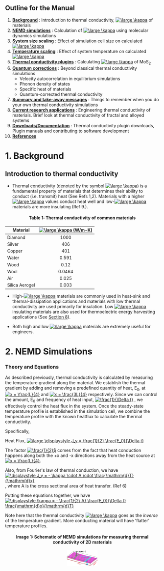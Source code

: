 ## Outline for the Manual
 
1. [**Background**](#1.-Background) : Introduction to thermal conductivity, <a href="https://www.codecogs.com/eqnedit.php?latex=\large&space;\kappa" target="_blank"><img src="https://latex.codecogs.com/svg.latex?\large&space;\kappa" title="\large \kappa" /></a> of materials
2. [**NEMD simulations**](#2.-NEMD-Simulations) : Calculation of <a href="https://www.codecogs.com/eqnedit.php?latex=\large&space;\kappa" target="_blank"><img src="https://latex.codecogs.com/svg.latex?\large&space;\kappa" title="\large \kappa" /></a> using molecular dynamics simulations
3. [**System size scaling**](#3.-System-size-scaling) : Effect of simulation cell size on calculated <a href="https://www.codecogs.com/eqnedit.php?latex=\large&space;\kappa" target="_blank"><img src="https://latex.codecogs.com/svg.latex?\large&space;\kappa" title="\large \kappa" /></a>
4. [**Temperature scaling**](#4.-Temperature-scaling) : Effect of system temperature on calculated <a href="https://www.codecogs.com/eqnedit.php?latex=\large&space;\kappa" target="_blank"><img src="https://latex.codecogs.com/svg.latex?\large&space;\kappa" title="\large \kappa" /></a>
5. [**Thermal conductivity plugins**](#5.-Thermal-conductivity-plugins) : Calculating <a href="https://www.codecogs.com/eqnedit.php?latex=\large&space;\kappa" target="_blank"><img src="https://latex.codecogs.com/svg.latex?\large&space;\kappa" title="\large \kappa" /></a> of MoS<sub>2</sub>
6. [**Quantum corrections**](#6.-Quantum-corrections) : Beyond classical thermal conductivity simulations
    * Velocity autocorrelation in equilibrium simulations
    * Phonon density of states
    * Specific heat of materials
    * Quantum-corrected thermal conductivity
7. [**Summary and take-away messages**](#7.-Summary-and-take-away-messages) : Things to remember when you do your own thermal conductivity simulations
8. [**Current research applications**](#8.-Current-research-applications) : Engineering thermal conductivity of materials. Brief look at thermal conductivity of fractal and alloyed systems
9. [**Downloads/Documentation**](#9.-Downloads-and-Documentation) : Thermal conductivity plugin downloads, Plugin manuals and contributing to software development
10. [**References**](#10.-References)

# 1. Background 


## Introduction to thermal conductivity


* Thermal conductivity (denoted by the symbol <a href="https://www.codecogs.com/eqnedit.php?latex=\large&space;\kappa" target="_blank"><img src="https://latex.codecogs.com/svg.latex?\large&space;\kappa" title="\large \kappa" /></a>) is a fundamental property of materials that determines their ability to conduct (i.e. transmit) heat (See Refs 1,2). Materials with a higher <a href="https://www.codecogs.com/eqnedit.php?latex=\large&space;\kappa" target="_blank"><img src="https://latex.codecogs.com/svg.latex?\large&space;\kappa" title="\large \kappa" /></a> values conduct heat well and low-<a href="https://www.codecogs.com/eqnedit.php?latex=\large&space;\kappa" target="_blank"><img src="https://latex.codecogs.com/svg.latex?\large&space;\kappa" title="\large \kappa" /></a> materials are more insulating (Ref 9.).

<div align=center>
<h4>Table 1: Thermal conductivity of common materials</h4>
</div>

| Material       | <a href="https://www.codecogs.com/eqnedit.php?latex=\large&space;\kappa" target="_blank"><img src="https://latex.codecogs.com/svg.latex?\large&space;\kappa" title="\large \kappa" /> (W/m-K) |
|----------------|:-------------------------------------:|
| Diamond        | 1000                                  |
| Silver         | 406                                   |
| Copper         | 401                                   |
| Water          | 0.591                                 |
| Wood           | 0.12                                  |
| Wool           | 0.0464                                |
| Air            | 0.025                                 |
| Silica Aerogel | 0.003                                 |


* High-<a href="https://www.codecogs.com/eqnedit.php?latex=\large&space;\kappa" target="_blank"><img src="https://latex.codecogs.com/svg.latex?\large&space;\kappa" title="\large \kappa" /></a> materials are commonly used in heat-sink and thermal-dissipation applications and materials with low thermal conductivity are used primarily for insulation. Low <a href="https://www.codecogs.com/eqnedit.php?latex=\large&space;\kappa" target="_blank"><img src="https://latex.codecogs.com/svg.latex?\large&space;\kappa" title="\large \kappa" /></a> insulating materials are also used for thermoelectric energy harvesting applications (See [Section 8](#8.-Current-research-applications)).

* Both high and low <a href="https://www.codecogs.com/eqnedit.php?latex=\large&space;\kappa" target="_blank"><img src="https://latex.codecogs.com/svg.latex?\large&space;\kappa" title="\large \kappa" /></a> materials are extremely useful for engineers. 
# 2. NEMD Simulations

### Theory and Equations

As described previously, thermal conductivity is calculated by measuring the temperature gradient along the material. We establish the thermal gradient by adding and removing a predefined quantity of heat, E<sub>0</sub>, at <a href="https://www.codecogs.com/eqnedit.php?latex=x&space;=&space;\frac{L}{4}" target="_blank"><img src="https://latex.codecogs.com/gif.latex?x&space;=&space;\frac{L}{4}" title="x = \frac{L}{4}" /></a> and <a href="https://www.codecogs.com/eqnedit.php?latex=x&space;=&space;\frac{3L}{4}" target="_blank"><img src="https://latex.codecogs.com/gif.latex?x&space;=&space;\frac{3L}{4}" title="x = \frac{3L}{4}" /></a> respectively. Since we can control the amount, E<sub>0</sub> and frequency of heat input, <a href="https://www.codecogs.com/eqnedit.php?latex=\frac{1}{\Delta&space;t}" target="_blank"><img src="https://latex.codecogs.com/gif.latex?\frac{1}{\Delta&space;t}" title="\frac{1}{\Delta t}" /></a> , we effectively control the heat flux in the system. Once the steady-state temperature profile is established in the simulation cell, we combine the temperature profile with the known heatflux to calculate the thermal conductivity.

Specifically,

Heat Flux, <a href="https://www.codecogs.com/eqnedit.php?latex=\large&space;\displaystyle&space;J_y&space;=&space;\frac{1}{2}&space;\frac{E_0}{\Delta&space;t}" target="_blank"><img src="https://latex.codecogs.com/svg.latex?\large&space;\displaystyle&space;J_y&space;=&space;\frac{1}{2}&space;\frac{E_0}{\Delta&space;t}" title="\large \displaystyle J_y = \frac{1}{2} \frac{E_0}{\Delta t}" /></a>

The factor <a href="https://www.codecogs.com/eqnedit.php?latex=\frac{1}{2}$" target="_blank"><img src="https://latex.codecogs.com/gif.latex?\frac{1}{2}$" title="\frac{1}{2}$" /></a> comes from the fact that heat conduction happens along both the +x and -x directions away from the heat source at <a href="https://www.codecogs.com/eqnedit.php?latex=x&space;=&space;\frac{L}{4}" target="_blank"><img src="https://latex.codecogs.com/gif.latex?x&space;=&space;\frac{L}{4}" title="x = \frac{L}{4}" /></a>.

Also, from Fourier's law of thermal conduction, we have <a href="https://www.codecogs.com/eqnedit.php?latex=\displaystyle&space;J_y&space;=&space;-&space;\kappa&space;\cdot&space;A&space;\cdot&space;\frac{\mathrm{d}T}{\mathrm{d}x}" target="_blank"><img src="https://latex.codecogs.com/gif.latex?\displaystyle&space;J_y&space;=&space;-&space;\kappa&space;\cdot&space;A&space;\cdot&space;\frac{\mathrm{d}T}{\mathrm{d}x}" title="\displaystyle J_y = - \kappa \cdot A \cdot \frac{\mathrm{d}T}{\mathrm{d}x}" /></a>, where A is the cross sectional area of heat transfer. (Ref 6)

Putting these equations together, we have <a href="https://www.codecogs.com/eqnedit.php?latex=\displaystyle&space;\kappa&space;=&space;-&space;\frac{1}{2\&space;A}&space;\frac{E_0}{\Delta&space;t}&space;\frac{\mathrm{d}x}{\mathrm{d}T}" target="_blank"><img src="https://latex.codecogs.com/gif.latex?\displaystyle&space;\kappa&space;=&space;-&space;\frac{1}{2\&space;A}&space;\frac{E_0}{\Delta&space;t}&space;\frac{\mathrm{d}x}{\mathrm{d}T}" title="\displaystyle \kappa = - \frac{1}{2\ A} \frac{E_0}{\Delta t} \frac{\mathrm{d}x}{\mathrm{d}T}" /></a>

Note here that the thermal conductivity <a href="https://www.codecogs.com/eqnedit.php?latex=\large&space;\kappa" target="_blank"><img src="https://latex.codecogs.com/svg.latex?\large&space;\kappa" title="\large \kappa" /></a>  goes as the _inverse_ of the temperature gradient. More conducting material will have 'flatter' temperature profiles.

<div align=center>
<h4>Image 1: Schematic of NEMD simulations for measuring thermal conductivity of 2D materials</h4>
<img src = "./Media/calculation_schematic.png" style = "width:100px;height:50px">
</div>

